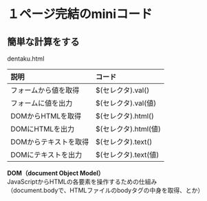 # １ページ完結のminiコード

## 簡単な計算をする
dentaku.html


| 説明 | コード |
|:-----------|:------------|
| フォームから値を取得 | $(セレクタ).val() |
| フォームに値を出力 | $(セレクタ).val(値) |
| DOMからHTMLを取得 | $(セレクタ).html() |
| DOMにHTMLを出力 | $(セレクタ).html(値) |
| DOMからテキストを取得 | $(セレクタ).text() |
| DOMにテキストを出力 | $(セレクタ).text(値) |


**DOM（document Object Model）**  
JavaScriptからHTMLの各要素を操作するための仕組み  
（document.bodyで、HTMLファイルのbodyタグの中身を取得、とか）
